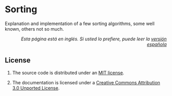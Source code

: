 # Sorting
Explanation and implementation of a few sorting algorithms, some well known, others not so much.

<p align="right"><i>Esta página está en inglés. Si usted lo prefiere, puede leer la <a href="LEAME.md">versión española</a></i></p>

## License

1. The source code is distributed under an [MIT license](src/LICENSE).

2. The documentation is licensed under a [Creative Commons Attribution 3.0 Unported License](doc/LICENSE).


